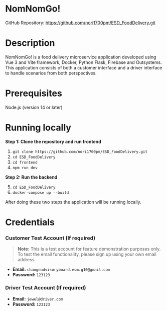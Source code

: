 # NomNomGo!
GitHub Repository: 
https://github.com/nori1700pm/ESD_FoodDelivery.git

# Description
NomNomGo! is a food delivery microservice application developed using Vue 3 and Vite framework, Docker, Python Flask, Firebase and Outsystems. This application consists of both a customer interface and a driver interface to handle scenarios from both perspectives.

# Prerequisites
Node.js (version 14 or later)

# Running locally
**Step 1: Clone the repository and run frontend**

1)  ```git clone https://github.com/nori1700pm/ESD_FoodDelivery.git```
2)  ```cd ESD_FoodDelivery```
3)  ```cd frontend```
4) ```npm run dev```

**Step 2: Run the backend**

5) ```cd ESD_FoodDelivery```
6) ```docker-compose up --build```

After doing these two steps the application will be running locally.

# Credentials

### Customer Test Account (If required)
> **Note:** This is a test account for feature demonstration purposes only.  
> To test the email functionality, please sign up using your own email address.

- **Email:** `changeadvisoryboard.esm.g10@gmail.com`  
- **Password:** `123123`

### Driver Test Account (If required)

- **Email:** `jewel@driver.com`  
- **Password:** `123123`

